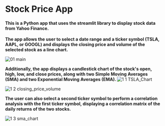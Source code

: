 # Stock Price App

#### This is a Python app that uses the streamlit library to display stock data from Yahoo Finance.
<b>The app allows the user to select a date range and a ticker symbol (TSLA, AAPL, or GOOGL) and displays
the closing price and volume of the selected stock as a line chart.</b>

![01 main](https://user-images.githubusercontent.com/118658753/224995366-13d085ed-7c53-4668-87d1-48acdf9f9855.png)

 <b>Additionally, the app displays a candlestick chart of the stock's open, high, low, and close prices, 
 along with two Simple Moving Averages (SMA) and two Exponential Moving Averages (EMA). </b>
 ![1 1 TSLA_Chart](https://user-images.githubusercontent.com/118658753/224995377-22ded3fb-87b9-4853-869e-54e8770c6906.png)
 
 ![1 2 closing_price_volume](https://user-images.githubusercontent.com/118658753/224995390-c6ddb30b-3c69-49f1-aea2-919fd298951d.png)
 
 <b>The user can also select a second ticker symbol to perform a correlation analysis with the first ticker symbol,
 displaying a correlation matrix of the daily returns of the two stocks.</b>
 
 
 
 ![1 3 sma_chart](https://user-images.githubusercontent.com/118658753/224995411-0c7cdadf-8715-43f7-9ee4-e8622b5f9c77.png)
